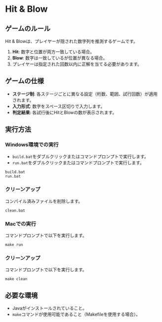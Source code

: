 # Hit & Blow

## ゲームのルール

Hit & Blowは、プレイヤーが隠された数字列を推測するゲームです。

1. **Hit**: 数字と位置が両方一致している場合。
2. **Blow**: 数字は一致しているが位置が異なる場合。
3. プレイヤーは指定された回数以内に正解を当てる必要があります。

## ゲームの仕様

- **ステージ制**: 各ステージごとに異なる設定（桁数、範囲、試行回数）が適用されます。
- **入力形式**: 数字をスペース区切りで入力します。
- **判定結果**: 各試行後にHitとBlowの数が表示されます。

## 実行方法

### Windows環境での実行
- `build.bat`をダブルクリックまたはコマンドプロンプトで実行します。
- `run.bat`をダブルクリックまたはコマンドプロンプトで実行します。
```
build.bat
run.bat
```

### クリーンアップ
コンパイル済みファイルを削除します。
```
clean.bat
```

### Macでの実行
コマンドプロンプトで以下を実行します。
```
make run
```

### クリーンアップ
コマンドプロンプトで以下を実行します。
```
make clean
```

## 必要な環境

- Javaがインストールされていること。
- `make`コマンドが使用可能であること（Makefileを使用する場合）。

